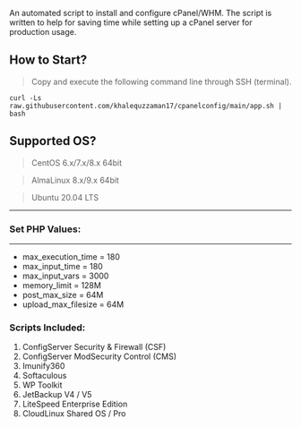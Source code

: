 An automated script to install and configure cPanel/WHM. The script is written to help for saving time while setting up a cPanel server for production usage.

## How to Start?
> Copy and execute the following command line through SSH (terminal).

```
curl -Ls raw.githubusercontent.com/khalequzzaman17/cpanelconfig/main/app.sh | bash
```

## Supported OS?
> CentOS 6.x/7.x/8.x 64bit

> AlmaLinux 8.x/9.x 64bit

> Ubuntu 20.04 LTS

---

### Set PHP Values:
__  __
* max_execution_time = 180
* max_input_time = 180
* max_input_vars = 3000
* memory_limit = 128M
* post_max_size = 64M
* upload_max_filesize = 64M

### Scripts Included:
1. ConfigServer Security & Firewall (CSF)
2. ConfigServer ModSecurity Control (CMS)
3. Imunify360
4. Softaculous
5. WP Toolkit
6. JetBackup V4 / V5
7. LiteSpeed Enterprise Edition
8. CloudLinux Shared OS / Pro

